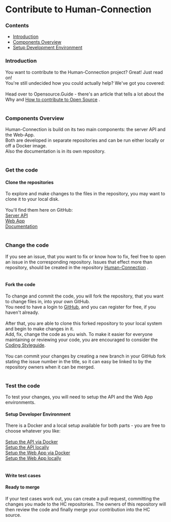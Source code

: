# Contribute to Human-Connection

### Contents
* [Introduction](#Introduction)
* [Components Overview](#Components-Overview)
* [Setup Development Environment](#Setup-Developmen-Environment)


### Introduction
You want to contribute to the Human-Connection project? Great! Just read
on!<br />
You're still undecided how you could actually help? We've got you
covered:<br />
<br />
Head over to Opensource.Guide - there's an article that tells a lot
about the Why and
[How to contribute to Open Source](https://opensource.guide/how-to-contribute/)
.<br />
<br />
### Components Overview
Human-Connection is build on its two main components: the server API and
the Web-App.<br />
Both are developed in separate repositories and can be run either
locally or off a Docker image.<br />
Also the documentation is in its own repository.<br />
<br />
### Get the code
#### Clone the repositories
To explore and make changes to the files in the repository, you may want
to clone it to your local disk.<br />
<br />
You'll find them here on GitHub:<br />
[Server API](https://github.com/Human-Connection/API)<br />
[Web App](https://github.com/Human-Connection/WebApp)<br />
[Documentation](https://github.com/Human-Connection/Documentation)<br />
<br />
### Change the code
If you see an issue, that you want to fix or know how to fix, feel free
to open an issue in the corresponding repository. Issues that effect
more than repository, should be created in the repository
[Human-Connection](https://github.com/Human-Connection/Human-Connection)
.<br />
<br />
#### Fork the code
To change and commit the code, you will fork the repository, that you
want to change files in, into your own GitHub.<br />
You need to have a login to [GitHub](https://github.com), and you can
register for free, if you haven't already.<br />
<br />
After that, you are able to clone this forked repository to your local
system and begin to make changes in it.<br />
Add, fix, change the code as you wish. To make it easier for everyone
maintaining or reviewing your code, you are encouraged to consider the
[Coding Styleguide](web-app/installation.md#styleguide).<br />
<br />
You can commit your changes by creating a new branch in your GitHub fork
stating the issue number in the title, so it can easy be linked to by
the repository owners when it can be merged.<br />
<br />
### Test the code
To test your changes, you will need to setup the API and the Web App
environments.<br />
#### Setup Developer Environment
There is a Docker and a local setup available for both parts - you are
free to choose whatever you like:<br />
<br />
[Setup the API via Docker](https://docs.human-connection.org/server-api/installation.html#setup-the-api-via-docker)<br />
[Setup the API locally](https://docs.human-connection.org/server-api/installation.html#setup-the-api-locally)<br />
[Setup the Web App via Docker](https://docs.human-connection.org/web-app/installation.html#setup-the-web-app-via-docker)<br />
[Setup the Web App locally](https://docs.human-connection.org/web-app/installation.html#setup-the-web-app-locally)<br />
<br />
#### Write test cases
#### Ready to merge
If your test cases work out, you can create a pull request, committing
the changes you made to the HC repositories. The owners of this
repository will then review the code and finally merge your contribution
into the HC source.
